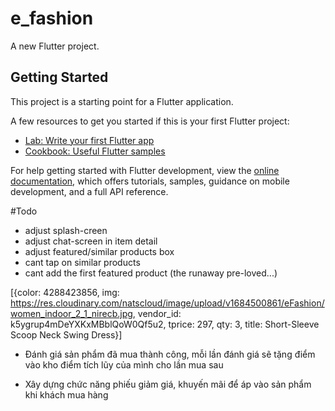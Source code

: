 # e_fashion

A new Flutter project.

## Getting Started

This project is a starting point for a Flutter application.

A few resources to get you started if this is your first Flutter project:

- [Lab: Write your first Flutter app](https://docs.flutter.dev/get-started/codelab)
- [Cookbook: Useful Flutter samples](https://docs.flutter.dev/cookbook)

For help getting started with Flutter development, view the
[online documentation](https://docs.flutter.dev/), which offers tutorials,
samples, guidance on mobile development, and a full API reference.


#Todo
<!-- dart run sqflite_common_ffi_web:setup -->
<!-- flutter run -d edge --web-renderer html -->

* adjust splash-creen
* adjust chat-screen in item detail
* adjust featured/similar products box
* cant tap on similar products
* cant add the first featured product (the runaway pre-loved...)

[{color: 4288423856, img:
https://res.cloudinary.com/natscloud/image/upload/v1684500861/eFashion/women_indoor_2_1_nirecb.jpg, vendor_id: 
k5ygrup4mDeYXKxMBblQoW0Qf5u2, tprice: 297, qty: 3, title: Short-Sleeve Scoop Neck Swing Dress}]

- Đánh giá sản phẩm đã mua thành công, mỗi lần đánh giá sẽ tặng điểm vào kho điểm tích lũy của mình cho lần mua sau 

- Xây dựng chức năng phiếu giảm giá, khuyến mãi để áp vào sản phẩm khi khách mua hàng